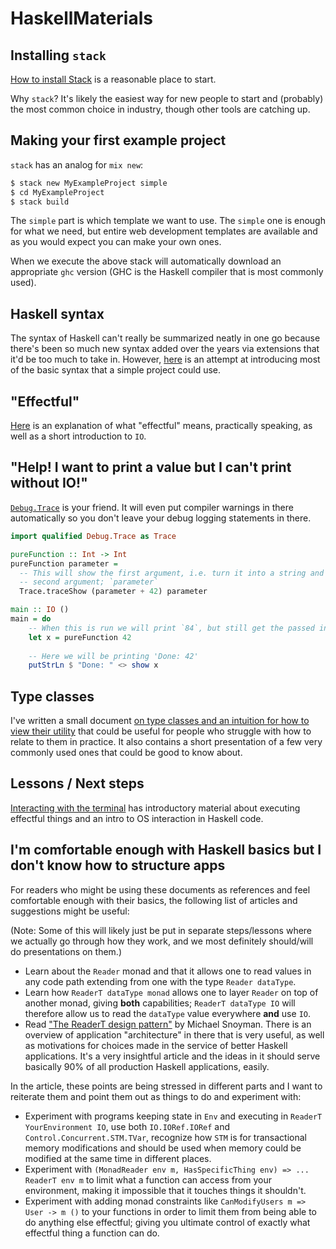 # HaskellMaterials

## Installing `stack`

[How to install Stack](https://docs.haskellstack.org/en/stable/README/#how-to-install) is a
reasonable place to start.

Why `stack`? It's likely the easiest way for new people to start and (probably) the most common
choice in industry, though other tools are catching up.

## Making your first example project

`stack` has an analog for `mix new`:

```bash
$ stack new MyExampleProject simple
$ cd MyExampleProject
$ stack build
```

The `simple` part is which template we want to use. The `simple` one is enough for what we need,
but entire web development templates are available and as you would expect you can make your own
ones.

When we execute the above stack will automatically download an appropriate `ghc` version (GHC is the
Haskell compiler that is most commonly used).

## Haskell syntax

The syntax of Haskell can't really be summarized neatly in one go because there's been so much new
syntax added over the years via extensions that it'd be too much to take in. However,
[here](./misc/syntax.md) is an attempt at introducing most of the basic syntax that a simple project
could use.

## "Effectful"

[Here](./misc/effectful.md) is an explanation of what "effectful" means, practically speaking, as
well as a short introduction to `IO`.

## "Help! I want to print a value but I can't print without IO!"

[`Debug.Trace`](https://hackage.haskell.org/package/base-4.14.1.0/docs/Debug-Trace.html) is your
friend. It will even put compiler warnings in there automatically so you don't leave your debug
logging statements in there.

```haskell
import qualified Debug.Trace as Trace

pureFunction :: Int -> Int
pureFunction parameter =
  -- This will show the first argument, i.e. turn it into a string and print it, then return the
  -- second argument; `parameter`
  Trace.traceShow (parameter + 42) parameter

main :: IO ()
main = do
    -- When this is run we will print `84`, but still get the passed in value bound to `x`.
    let x = pureFunction 42
    
    -- Here we will be printing 'Done: 42'
    putStrLn $ "Done: " <> show x
```

## Type classes

I've written a small document
[on type classes and an intuition for how to view their utility](./misc/type-classes.md) that could
be useful for people who struggle with how to relate to them in practice. It also contains a short
presentation of a few very commonly used ones that could be good to know about.

## Lessons / Next steps

[Interacting with the terminal](./steps/01-interacting-with-the-terminal.md) has introductory
material about executing effectful things and an intro to OS interaction in Haskell code.

## I'm comfortable enough with Haskell basics but I don't know how to structure apps

For readers who might be using these documents as references and feel comfortable enough with their
basics, the following list of articles and suggestions might be useful:

(Note: Some of this will likely just be put in separate steps/lessons where we actually go through
how they work, and we most definitely should/will do presentations on them.)

- Learn about the `Reader` monad and that it allows one to read values in any code path extending
  from one with the type `Reader dataType`.
- Learn how `ReaderT dataType monad` allows one to layer `Reader` on top of another monad, giving
  **both** capabilities; `ReaderT dataType IO` will therefore allow us to read the `dataType` value
  everywhere **and** use `IO`.
- Read
  ["The ReaderT design pattern"](https://www.fpcomplete.com/blog/2017/06/readert-design-pattern/) by
  Michael Snoyman. There is an overview of application "architecture" in there that is very useful,
  as well as motivations for choices made in the service of better Haskell applications. It's a very
  insightful article and the ideas in it should serve basically 90% of all production Haskell
  applications, easily.

In the article, these points are being stressed in different parts and I want to reiterate them and
point them out as things to do and experiment with:


- Experiment with programs keeping state in `Env` and executing in `ReaderT YourEnvironment IO`,
  use both `IO.IORef.IORef` and `Control.Concurrent.STM.TVar`, recognize how `STM` is for
  transactional memory modifications and should be used when memory could be modified at the same
  time in different places.
- Experiment with `(MonadReader env m, HasSpecificThing env) => ... ReaderT env m` to limit what a
  function can access from your environment, making it impossible that it touches things it
  shouldn't.
- Experiment with adding monad constraints like `CanModifyUsers m => User -> m ()` to your functions
  in order to limit them from being able to do anything else effectful; giving you ultimate control
  of exactly what effectful thing a function can do.

